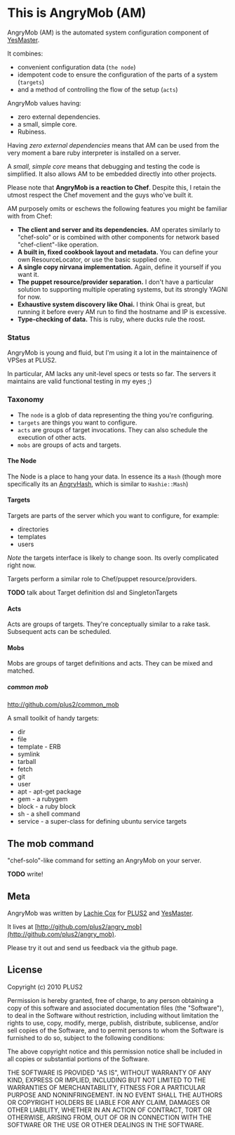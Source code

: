 # This is AngryMob (AM)
AngryMob (AM) is the automated system configuration component of [YesMaster](http://yesmasterapp.com).

It combines:

* convenient configuration data (`the node`)
* idempotent code to ensure the configuration of the parts of a system (`targets`)
* and a method of controlling the flow of the setup (`acts`)

AngryMob values having:

* zero external dependencies.
* a small, simple core.
* Rubiness.

Having *zero external dependencies* means that AM can be used from the very moment a bare ruby interpreter is installed on a server.

A *small, simple core* means that debugging and testing the code is simplified. It also allows AM to be embedded directly into other projects.

Please note that **AngryMob is a reaction to Chef**. Despite this, I retain the utmost respect the Chef movement and the guys who've built it.

AM purposely omits or eschews the following features you might be familiar with from Chef:

* **The client and server and its dependencies.** AM operates similarly to "chef-solo" or is combined with other components for network based "chef-client"-like operation.
* **A built in, fixed cookbook layout and metadata.** You can define your own ResourceLocator, or use the basic supplied one.
* **A single copy nirvana implementation.** Again, define it yourself if you want it.
* **The puppet resource/provider separation.** I don't have a particular solution to supporting multiple operating systems, but its strongly YAGNI for now.
* **Exhaustive system discovery like Ohai.** I think Ohai is great, but running it before every AM run to find the hostname and IP is excessive.
* **Type-checking of data.** This is ruby, where ducks rule the roost.

### Status
AngryMob is young and fluid, but I'm using it a lot in the maintainence of VPSes at PLUS2.

In particular, AM lacks any unit-level specs or tests so far. The servers it maintains are valid functional testing in my eyes ;)

### Taxonomy

* The `node` is a glob of data representing the thing you're configuring.
* `targets` are things you want to configure.
* `acts` are groups of target invocations. They can also schedule the execution of other acts.
* `mobs` are groups of acts and targets.

#### The Node
The Node is a place to hang your data. In essence its a `Hash` (though more specifically its an [AngryHash](http://github.com/plus2/angry_hash), which is similar to `Hashie::Mash`)

#### Targets
Targets are parts of the server which you want to configure, for example:

* directories
* templates
* users

*Note* the targets interface is likely to change soon. Its overly complicated right now.

Targets perform a similar role to Chef/puppet resource/providers.

**TODO** talk about Target definition dsl and SingletonTargets

#### Acts
Acts are groups of targets. They're conceptually similar to a rake task. Subsequent acts can be scheduled.

#### Mobs
Mobs are groups of target definitions and acts. They can be mixed and matched.

##### common mob

http://github.com/plus2/common_mob

A small toolkit of handy targets:

* dir
* file
* template - ERB
* symlink
* tarball
* fetch
* git
* user
* apt - apt-get package
* gem - a rubygem
* block - a ruby block
* sh - a shell command
* service - a super-class for defining ubuntu service targets

## The mob command

"chef-solo"-like command for setting an AngryMob on your server.

**TODO** write!

## Meta

AngryMob was written by [Lachie Cox](http://github.com/lachie) for [PLUS2](http://plus2.com.au) and [YesMaster](http://yesmasterapp.com).

It lives at [http://github.com/plus2/angry_mob](http://github.com/plus2/angry_mob).

Please try it out and send us feedback via the github page.

## License

Copyright (c) 2010 PLUS2

Permission is hereby granted, free of charge, to any person
obtaining a copy of this software and associated documentation
files (the "Software"), to deal in the Software without
restriction, including without limitation the rights to use,
copy, modify, merge, publish, distribute, sublicense, and/or sell
copies of the Software, and to permit persons to whom the
Software is furnished to do so, subject to the following
conditions:

The above copyright notice and this permission notice shall be
included in all copies or substantial portions of the Software.

THE SOFTWARE IS PROVIDED "AS IS", WITHOUT WARRANTY OF ANY KIND,
EXPRESS OR IMPLIED, INCLUDING BUT NOT LIMITED TO THE WARRANTIES
OF MERCHANTABILITY, FITNESS FOR A PARTICULAR PURPOSE AND
NONINFRINGEMENT. IN NO EVENT SHALL THE AUTHORS OR COPYRIGHT
HOLDERS BE LIABLE FOR ANY CLAIM, DAMAGES OR OTHER LIABILITY,
WHETHER IN AN ACTION OF CONTRACT, TORT OR OTHERWISE, ARISING
FROM, OUT OF OR IN CONNECTION WITH THE SOFTWARE OR THE USE OR
OTHER DEALINGS IN THE SOFTWARE.

